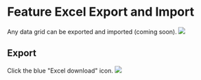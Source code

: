 # Feature Excel Export and Import
Any data grid can be exported and imported (coming soon).
![](/assets/excel-export.png)
## Export
Click the blue "Excel download" icon.
![](/assets/data-grid.png)

